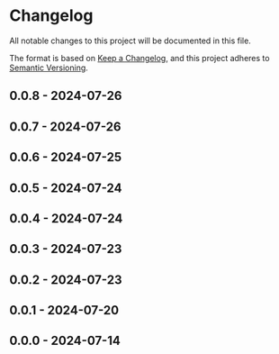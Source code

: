 # Changelog

All notable changes to this project will be documented in this file.

The format is based on [Keep a Changelog](https://keepachangelog.com/en/1.0.0/),
and this project adheres to [Semantic Versioning](https://semver.org/spec/v2.0.0.html).

## 0.0.8 - 2024-07-26

## 0.0.7 - 2024-07-26

## 0.0.6 - 2024-07-25

## 0.0.5 - 2024-07-24

## 0.0.4 - 2024-07-24

## 0.0.3 - 2024-07-23

## 0.0.2 - 2024-07-23

## 0.0.1 - 2024-07-20

## 0.0.0 - 2024-07-14
